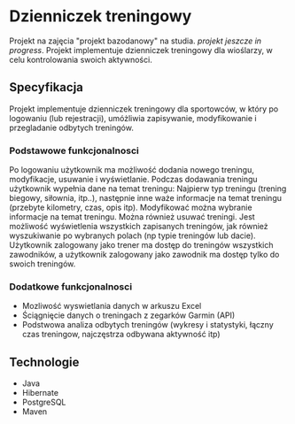 # Dzienniczek treningowy
Projekt na zajęcia "projekt bazodanowy" na studia. *projekt jeszcze in progress*. 
Projekt implementuje dzienniczek treningowy dla wioślarzy, w celu kontrolowania swoich aktywności.

## Specyfikacja
Projekt implementuje dzienniczek treningowy dla sportowców, w który po logowaniu (lub rejestracji), umóżliwia zapisywanie, modyfikowanie i przegladanie odbytych treningów.

### Podstawowe funkcjonalnosci 
Po logowaniu użytkownik ma możliwość dodania nowego treningu, modyfikacje, usuwanie i wyświetlanie.
Podczas dodawania treningu użytkownik wypełnia dane na temat treningu: Najpierw typ treningu (trening biegowy, siłownia, itp..), następnie inne waże informacje na temat treningu (przebyte kilometry, czas, opis itp).
Modyfikować można wybranie informacje na temat treningu. Można również usuwać treningi.
Jest możliwość wyświetlenia wszystkich zapisanych treningów, jak również wyszukiwanie po wybranych polach (np typie treningów lub dacie).
Użytkownik zalogowany jako trener ma dostęp do treningów wszystkich zawodników, a użytkownik zalogowany jako zawodnik ma dostęp tylko do swoich treningów.


### Dodatkowe funkcjonalnosci
* Mozliwość wyswietlania danych w arkuszu Excel
* Ściągnięcie danych o treningach z zegarków Garmin (API)
* Podstwowa analiza odbytych treningów (wykresy i statystyki, łączny czas treningow, najczęstrza odbywana aktywność itp)

## Technologie
* Java
* Hibernate
* PostgreSQL
* Maven
